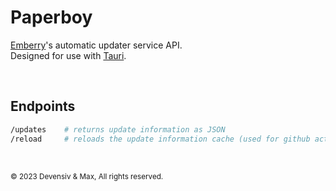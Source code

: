 # Paperboy
[Emberry](https://github.com/emberry-org/emberry)'s automatic updater service API.<br>
Designed for use with [Tauri](https://tauri.app).

<br>

## Endpoints
```bash
/updates    # returns update information as JSON
/reload     # reloads the update information cache (used for github actions)
```

<br>

<sub>© 2023 Devensiv & Max, All rights reserved.</sub>